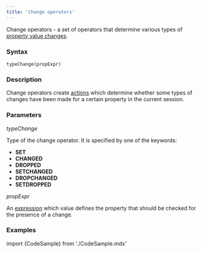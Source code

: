 ```yaml
---
title: 'Change operators'
---
```


Change operators - a set of operators that determine various types of [property value changes](Change_operators_SET_CHANGED_..._.md). 

### Syntax

    typeChange(propExpr)

### Description

Change operators create [actions](Properties.md) which determine whether some types of changes have been made for a certain property in the current session.

### Parameters

*typeChange*

Type of the change operator. It is specified by one of the keywords:

-   **SET**
-   **CHANGED**
-   **DROPPED**
-   **SETCHANGED**
-   **DROPCHANGED**
-   **SETDROPPED**

*propExpr*

An [expression](Expression.md) which value defines the property that should be checked for the presence of a change.

### Examples


import {CodeSample} from './CodeSample.mdx'

<CodeSample url="https://documentation.lsfusion.org/sample?file=OperatorPropertySample&block=changed"/>

